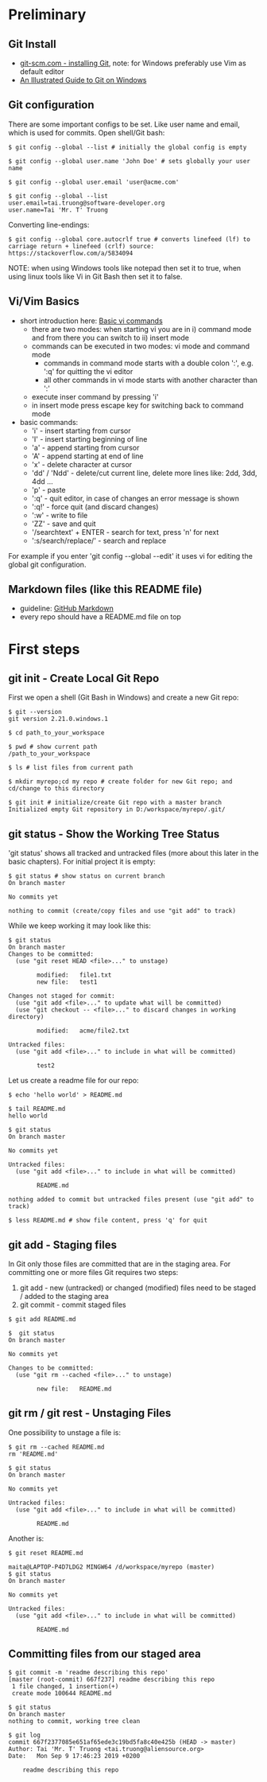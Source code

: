 # Preliminary

## Git Install

- [git-scm.com - installing Git](https://git-scm.com/book/en/v2/Getting-Started-Installing-Git), note: for Windows preferably use Vim as default editor
- [An Illustrated Guide to Git on Windows](http://nathanj.github.io/gitguide/)

## Git configuration

There are some important configs to be set. Like user name and email, which is used for commits. 
Open shell/Git bash:
```
$ git config --global --list # initially the global config is empty

$ git config --global user.name 'John Doe' # sets globally your user name

$ git config --global user.email 'user@acme.com'

$ git config --global --list
user.email=tai.truong@software-developer.org
user.name=Tai 'Mr. T' Truong
```

Converting line-endings:
```
$ git config --global core.autocrlf true # converts linefeed (lf) to carriage return + linefeed (crlf) source: https://stackoverflow.com/a/5834094
```
NOTE: when using Windows tools like notepad then set it to true, when using linux tools like Vi in Git Bash then set it to false.

## Vi/Vim Basics

- short introduction here: [Basic vi commands](https://www.thegeekdiary.com/basic-vi-commands-cheat-sheet/)
  - there are two modes: when starting vi you are in i) command mode and from there you can switch to ii) insert mode
  - commands can be executed in two modes: vi mode and command mode
    - commands in command mode starts with a double colon ':', e.g. ':q' for quitting the vi editor
    - all other commands in vi mode starts with another character than ':'
  - execute inser command by pressing 'i'
  - in insert mode press escape key for switching back to command mode
- basic commands:
  - 'i' - insert starting from cursor
  - 'I' - insert starting beginning of line
  - 'a' - append starting from cursor
  - 'A' - append starting at end of line
  - 'x' - delete character at cursor
  - 'dd' / 'Ndd' - delete/cut current line, delete more lines like: 2dd, 3dd, 4dd ...
  - 'p' - paste
  - ':q' - quit editor, in case of changes an error message is shown
  - ':q!' - force quit (and discard changes)
  - ':w' - write to file
  - 'ZZ' - save and quit
  - '/searchtext' + ENTER - search for text, press 'n' for next
  - ':s/search/replace/' - search and replace

For example if you enter 'git config --global --edit' it uses vi for editing the global git configuration.

## Markdown files (like this README file)

- guideline: [GitHub Markdown](https://guides.github.com/features/mastering-markdown/)
- every repo should have a README.md file on top

# First steps

## git init - Create Local Git Repo

First we open a shell (Git Bash in Windows) and create a new Git repo:
```
$ git --version
git version 2.21.0.windows.1

$ cd path_to_your_workspace

$ pwd # show current path
/path_to_your_workspace

$ ls # list files from current path

$ mkdir myrepo;cd my repo # create folder for new Git repo; and cd/change to this directory 

$ git init # initialize/create Git repo with a master branch
Initialized empty Git repository in D:/workspace/myrepo/.git/
```

## git status - Show the Working Tree Status

'git status' shows all tracked and untracked files (more about this later in the basic chapters). For initial project it is empty:
```
$ git status # show status on current branch
On branch master

No commits yet

nothing to commit (create/copy files and use "git add" to track)

```

While we keep working it may look like this:
```
$ git status
On branch master
Changes to be committed:
  (use "git reset HEAD <file>..." to unstage)

        modified:   file1.txt
        new file:   test1

Changes not staged for commit:
  (use "git add <file>..." to update what will be committed)
  (use "git checkout -- <file>..." to discard changes in working directory)

        modified:   acme/file2.txt

Untracked files:
  (use "git add <file>..." to include in what will be committed)

        test2
```

Let us create a readme file for our repo:
```
$ echo 'hello world' > README.md

$ tail README.md
hello world

$ git status
On branch master

No commits yet

Untracked files:
  (use "git add <file>..." to include in what will be committed)

        README.md

nothing added to commit but untracked files present (use "git add" to track)

$ less README.md # show file content, press 'q' for quit
```

## git add - Staging files

In Git only those files are committed that are in the staging area. For committing one or more files Git requires two steps:

1. git add - new (untracked) or changed (modified) files need to be staged / added to the staging area
2. git commit - commit staged files

```
$ git add README.md

$  git status
On branch master

No commits yet

Changes to be committed:
  (use "git rm --cached <file>..." to unstage)

        new file:   README.md
```

## git rm / git rest - Unstaging Files

One possibility to unstage a file is:
```
$ git rm --cached README.md
rm 'README.md'

$ git status
On branch master

No commits yet

Untracked files:
  (use "git add <file>..." to include in what will be committed)

        README.md
```

Another is:
```
$ git reset README.md

maita@LAPTOP-P4D7LDG2 MINGW64 /d/workspace/myrepo (master)
$ git status
On branch master

No commits yet

Untracked files:
  (use "git add <file>..." to include in what will be committed)

        README.md
```

## Committing files from our staged area

```
$ git commit -m 'readme describing this repo'
[master (root-commit) 667f237] readme describing this repo
 1 file changed, 1 insertion(+)
 create mode 100644 README.md

$ git status
On branch master
nothing to commit, working tree clean

$ git log
commit 667f2377085e651af65ede3c19bd5fa8c40e425b (HEAD -> master)
Author: Tai 'Mr. T' Truong <tai.truong@aliensource.org>
Date:   Mon Sep 9 17:46:23 2019 +0200

    readme describing this repo

```



